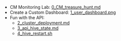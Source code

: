 * CM Monitoring Lab: [0_CM_treasure_hunt.md](0_CM_treasure_hunt.md)
* Create a Custom Dashboard: [1_user_dashboard.png](1_user_dashboard.png)
* Fun with the API: 
  * [2_cluster_deployment.md](2_cluster_deployment.md)
  * [3_api_hive_state.md](3_api_hive_state.md)
  * [4_hive_restart.sh](4_hive_restart.sh)
